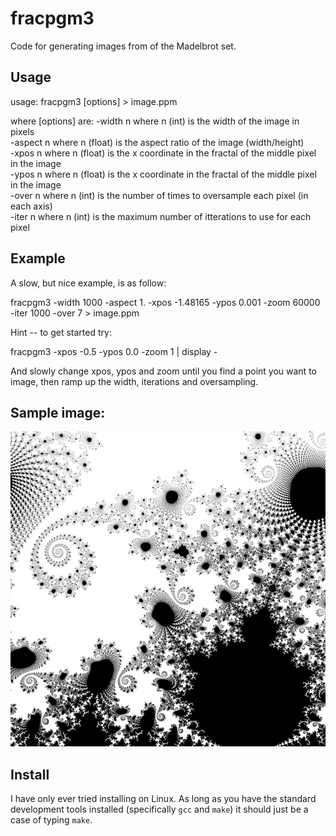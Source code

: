# fracpgm3

Code for generating images from of the Madelbrot set.

## Usage
 
usage: fracpgm3 \[options\] > image.ppm

where \[options\] are:
-width n    where n (int) is the width of the image in pixels<br>
-aspect n   where n (float) is the aspect ratio of the image (width/height)<br>
-xpos n     where n (float) is the x coordinate in the fractal of the middle pixel in the image<br>
-ypos n     where n (float) is the x coordinate in the fractal of the middle pixel in the image<br>
-over n     where n (int) is the number of times to oversample each pixel (in each axis)<br>
-iter n     where n (int) is the maximum number of itterations to use for each pixel<br>


## Example

A slow, but nice example, is as follow:

fracpgm3  -width 1000 -aspect 1. -xpos -1.48165  -ypos 0.001 -zoom 60000 -iter 1000 -over 7 > image.ppm

Hint -- to get started try:

fracpgm3 -xpos -0.5 -ypos 0.0 -zoom 1 | display -

And slowly change xpos, ypos and zoom until you find a point you want to image, then ramp up the width, iterations and oversampling. 


## Sample image:

![Example image](example1.png)


## Install

I have only ever tried installing on Linux. As long as you have the standard development tools installed (specifically `gcc` and `make`) it should just be a case of typing `make`.

